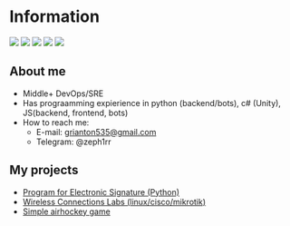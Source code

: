 # Information

<img src="https://img.shields.io/badge/Python-blue?style=for-the-badge&logo=Python&logoColor=black"/> <img src="https://img.shields.io/badge/ReactJS-00FFFF?style=for-the-badge&logo=React&logoColor=black"/> <img src="https://img.shields.io/badge/NodeJS-00FF00?style=for-the-badge&logo=Node.js&logoColor=black"/> <img src="https://img.shields.io/badge/Docker-00FFFF?style=for-the-badge&logo=Docker&logoColor=black"/> <img src="https://img.shields.io/badge/Kubernetes-0000FF?style=for-the-badge&logo=Kubernetes&logoColor=black"/>

## About me

- Middle+ DevOps/SRE 
- Has prograamming expierience in python (backend/bots), c# (Unity), JS(backend, frontend, bots)
- How to reach me:
  - E-mail: grianton535@gmail.com
  - Telegram: @zeph1rr


## My projects

- [Program for Electronic Signature (Python)](https://github.com/Zeph1rr/sign_it)
- [Wireless Connections Labs (linux/cisco/mikrotik)](https://github.com/Yan-Minotskiy/network_config)
- [Simple airhockey game](https://github.com/Zeph1rr/AirHockey)
